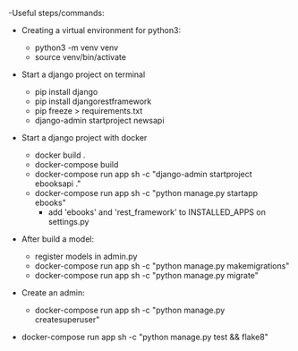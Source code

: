 -Useful steps/commands:
- Creating a virtual environment for python3:
    - python3 -m venv venv
    - source venv/bin/activate
- Start a django project on terminal
    - pip install django
    - pip install djangorestframework
    - pip freeze > requirements.txt
    - django-admin startproject newsapi
- Start a django project with docker
    - docker build .
    - docker-compose build
    - docker-compose run app sh -c "django-admin startproject ebooksapi ."
    - docker-compose run app sh -c "python manage.py startapp ebooks"
        - add 'ebooks' and 'rest_framework' to INSTALLED_APPS on settings.py
- After build a model:
    - register models in admin.py
    - docker-compose run app sh -c "python manage.py makemigrations"
    - docker-compose run app sh -c "python manage.py migrate"

    
- Create an admin:
    - docker-compose run app sh -c "python manage.py createsuperuser"
    
- docker-compose run app sh -c "python manage.py test && flake8"